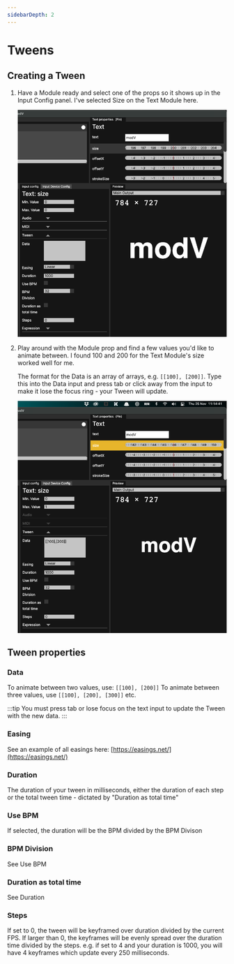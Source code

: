 ```yaml
---
sidebarDepth: 2
---
```

# Tweens

## Creating a Tween

1. Have a Module ready and select one of the props so it shows up in the Input Config panel.
    I've selected Size on the Text Module here.

    ![Text Module's size prop selected](/images/tweens-1.png)

2. Play around with the Module prop and find a few values you'd like to animate between.
    I found 100 and 200 for the Text Module's size worked well for me.

    The format for the Data is an array of arrays, e.g. `[[100], [200]]`.
    Type this into the Data input and press tab or click away from the input to make it lose the focus ring - your Tween will update.

    ![Showing the data format for tweens](/images/tweens-2.png)

## Tween properties

### Data
To animate between two values, use: `[[100], [200]]`
To animate between three values, use `[[100], [200], [300]]`
etc.

:::tip
You must press tab or lose focus on the text input to update the Tween with the new data.
:::

### Easing
See an example of all easings here: [https://easings.net/](https://easings.net/)

### Duration
The duration of your tween in milliseconds, either the duration of each step or the total tween time - dictated by "Duration as total time"

### Use BPM
If selected, the duration will be the BPM divided by the BPM Divison

### BPM Division
See Use BPM

### Duration as total time
See Duration

### Steps
If set to 0, the tween will be keyframed over duration divided by the current FPS.
If larger than 0, the keyframes will be evenly spread over the duration time divided by the steps. e.g. if set to 4 and your duration is 1000, you will have 4 keyframes which update every 250 milliseconds.
